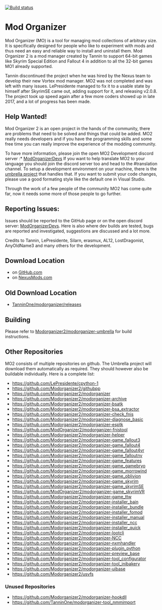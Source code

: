 [![Build status](https://ci.appveyor.com/api/projects/status/23qmd9rufv9vpmg7?svg=true)](https://ci.appveyor.com/project/Modorganizer2/modorganizer)

# Mod Organizer

Mod Organizer (MO) is a tool for managing mod collections of arbitrary size. It is specifically designed for people who like to experiment with mods and thus need an easy and reliable way to install and uninstall them.
Mod Organizer 2 is a mod manager created by Tannin to support 64-bit games like Skyrim Special Edition and Fallout 4 in addition to all the 32-bit games MO1 already supported.

Tannin discontinued the project when he was hired by the Nexus team to develop their new Vortex mod manager.
MO2 was not completed and was left with many issues. LePresidente managed to fix it to a usable state by himself after SkyrimSE came out, adding support for it, and releasing v2.0.8.
The project took up speed again after a few more coders showed up in late 2017, and a lot of progress has been made.

## Help Wanted!
Mod Organizer 2 is an open project in the hands of the community, there are problems that need to be solved and things that could be added. MO2 really needs developers and if you have the programming skills and some free time you can really improve the experience of the modding community.

To have more information, please join the open MO2 Development discord server :* [ModOrganizerDevs](https://discord.gg/vD2ZbfX)
If you want to help translate MO2 to your language you should join the discord server too and head to the #translation channel.
To setup a development environment on your machine, there is the [umbrella project](https://github.com/Modorganizer2/modorganizer-umbrella) that handles that.
If you want to submit your code changes, please use a good formating style like the default one in Visual Studio.

Through the work of a few people of the community MO2 has come quite far, now it needs some more of those people to go further.

## Reporting Issues:
Issues should be reported to the GitHub page or on the open discord server: [ModOrganizerDevs](https://discord.gg/vD2ZbfX). Here is also where dev builds are tested, bugs are reported and investigated, suggestions are discussed and a lot more.

Credits to Tannin, LePresidente, Silarn, erasmux, AL12, LostDragonist, AnyOldName3 and many others for the development.

## Download Location

* on [GitHub.com](https://github.com/Modorganizer2/modorganizer/releases)
* on [NexusMods.com](https://www.nexusmods.com/skyrimspecialedition/mods/6194)

## Old Download Location

* [TanninOne/modorganizer/releases](https://github.com/TanninOne/modorganizer/releases)

## Building

Please refer to [Modorganizer2/modorganizer-umbrella](https://github.com/Modorganizer2/modorganizer-umbrella) for build instructions.

## Other Repositories

MO2 consists of multiple repositories on github. The Umbrella project will download them automatically as required. They should however also be buildable individually.
Here is a complete list:

* https://github.com/LePresidente/cpython-1
* https://github.com/Modorganizer2/githubpp
* https://github.com/Modorganizer2/modorganizer
* https://github.com/Modorganizer2/modorganizer-archive
* https://github.com/Modorganizer2/modorganizer-bsatk
* https://github.com/Modorganizer2/modorganizer-bsa_extractor
* https://github.com/Modorganizer2/modorganizer-check_fnis
* https://github.com/Modorganizer2/modorganizer-diagnose_basic
* https://github.com/Modorganizer2/modorganizer-esptk
* https://github.com/ModOrganizer2/modorganizer-fnistool
* https://github.com/Modorganizer2/modorganizer-helper
* https://github.com/Modorganizer2/modorganizer-game_fallout3
* https://github.com/Modorganizer2/modorganizer-game_fallout4
* https://github.com/Modorganizer2/modorganizer-game_fallout4vr
* https://github.com/Modorganizer2/modorganizer-game_falloutnv
* https://github.com/Modorganizer2/modorganizer-game_features
* https://github.com/Modorganizer2/modorganizer-game_gamebryo
* https://github.com/Modorganizer2/modorganizer-game_morrowind
* https://github.com/Modorganizer2/modorganizer-game_oblivion
* https://github.com/Modorganizer2/modorganizer-game_skyrim
* https://github.com/Modorganizer2/modorganizer-game_skyrimSE
* https://github.com/ModOrganizer2/modorganizer-game_skyrimVR
* https://github.com/Modorganizer2/modorganizer-game_ttw
* https://github.com/Modorganizer2/modorganizer-installer_bain
* https://github.com/Modorganizer2/modorganizer-installer_bundle
* https://github.com/Modorganizer2/modorganizer-installer_fomod
* https://github.com/Modorganizer2/modorganizer-installer_manual
* https://github.com/Modorganizer2/modorganizer-installer_ncc
* https://github.com/Modorganizer2/modorganizer-installer_quick
* https://github.com/Modorganizer2/modorganizer-lootcli
* https://github.com/Modorganizer2/modorganizer-NCC
* https://github.com/Modorganizer2/modorganizer-nxmhandler
* https://github.com/Modorganizer2/modorganizer-plugin_python
* https://github.com/Modorganizer2/modorganizer-preview_base
* https://github.com/Modorganizer2/modorganizer-tool_configurator
* https://github.com/Modorganizer2/modorganizer-tool_inibakery
* https://github.com/Modorganizer2/modorganizer-uibase
* https://github.com/Modorganizer2/usvfs

### Unused Repositories
* https://github.com/Modorganizer2/modorganizer-hookdll
* https://github.com/TanninOne/modorganizer-tool_nmmimport
